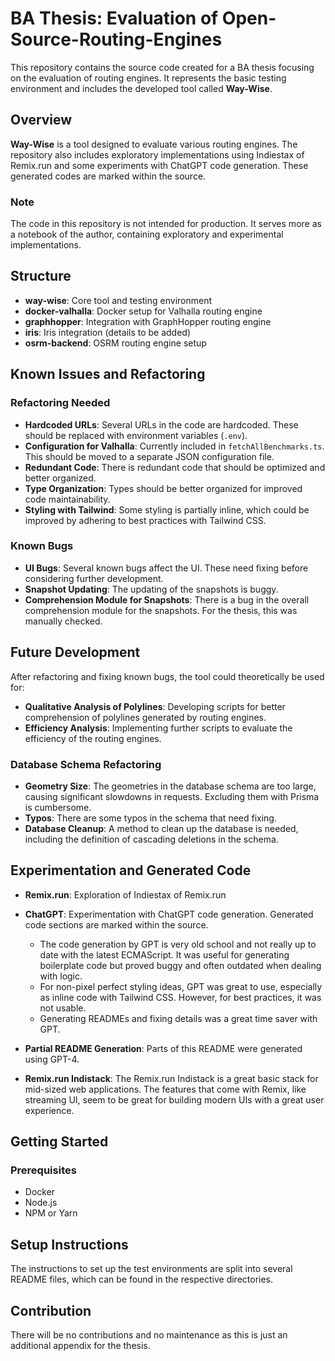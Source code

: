 # BA Thesis: Evaluation of Open-Source-Routing-Engines

This repository contains the source code created for a BA thesis focusing on the evaluation of routing engines. It represents the basic testing environment and includes the developed tool called **Way-Wise**.

## Overview

**Way-Wise** is a tool designed to evaluate various routing engines. The repository also includes exploratory implementations using Indiestax of Remix.run and some experiments with ChatGPT code generation. These generated codes are marked within the source.

### Note

The code in this repository is not intended for production. It serves more as a notebook of the author, containing exploratory and experimental implementations.

## Structure

- **way-wise**: Core tool and testing environment
- **docker-valhalla**: Docker setup for Valhalla routing engine
- **graphhopper**: Integration with GraphHopper routing engine
- **iris**: Iris integration (details to be added)
- **osrm-backend**: OSRM routing engine setup

## Known Issues and Refactoring

### Refactoring Needed

- **Hardcoded URLs**: Several URLs in the code are hardcoded. These should be replaced with environment variables (`.env`).
- **Configuration for Valhalla**: Currently included in `fetchAllBenchmarks.ts`. This should be moved to a separate JSON configuration file.
- **Redundant Code**: There is redundant code that should be optimized and better organized.
- **Type Organization**: Types should be better organized for improved code maintainability.
- **Styling with Tailwind**: Some styling is partially inline, which could be improved by adhering to best practices with Tailwind CSS.

### Known Bugs

- **UI Bugs**: Several known bugs affect the UI. These need fixing before considering further development.
- **Snapshot Updating**: The updating of the snapshots is buggy.
- **Comprehension Module for Snapshots**: There is a bug in the overall comprehension module for the snapshots. For the thesis, this was manually checked.

## Future Development

After refactoring and fixing known bugs, the tool could theoretically be used for:

- **Qualitative Analysis of Polylines**: Developing scripts for better comprehension of polylines generated by routing engines.
- **Efficiency Analysis**: Implementing further scripts to evaluate the efficiency of the routing engines.

### Database Schema Refactoring

- **Geometry Size**: The geometries in the database schema are too large, causing significant slowdowns in requests. Excluding them with Prisma is cumbersome.
- **Typos**: There are some typos in the schema that need fixing.
- **Database Cleanup**: A method to clean up the database is needed, including the definition of cascading deletions in the schema.

## Experimentation and Generated Code

- **Remix.run**: Exploration of Indiestax of Remix.run
    
- **ChatGPT**: Experimentation with ChatGPT code generation. Generated code sections are marked within the source.
    
    - The code generation by GPT is very old school and not really up to date with the latest ECMAScript. It was useful for generating boilerplate code but proved buggy and often outdated when dealing with logic.
    - For non-pixel perfect styling ideas, GPT was great to use, especially as inline code with Tailwind CSS. However, for best practices, it was not usable.
    - Generating READMEs and fixing details was a great time saver with GPT.
- **Partial README Generation**: Parts of this README were generated using GPT-4.
    
- **Remix.run Indistack**: The Remix.run Indistack is a great basic stack for mid-sized web applications. The features that come with Remix, like streaming UI, seem to be great for building modern UIs with a great user experience.
## Getting Started

### Prerequisites

- Docker
- Node.js
- NPM or Yarn

## Setup Instructions

The instructions to set up the test environments are split into several README files, which can be found in the respective directories. 

## Contribution
There will be no contributions and no maintenance as this is just an additional appendix for the thesis.